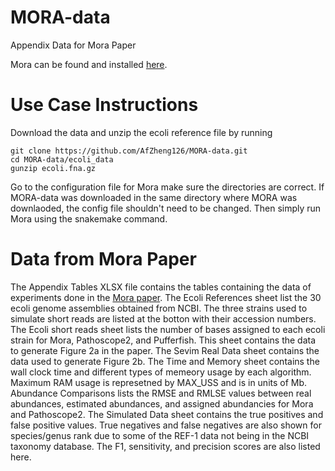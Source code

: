 # MORA-data
Appendix Data for Mora Paper

Mora can be found and installed [here](https://github.com/AfZheng126/MORA).

# Use Case Instructions

Download the data and unzip the ecoli reference file by running 
```
git clone https://github.com/AfZheng126/MORA-data.git
cd MORA-data/ecoli_data
gunzip ecoli.fna.gz
```

Go to the configuration file for Mora make sure the directories are correct. If MORA-data was downloaded in the same directory where MORA was downlaoded, the config file shouldn't need to be changed. Then simply run Mora using the snakemake command. 


# Data from Mora Paper

The Appendix Tables XLSX file contains the tables containing the data of experiments done in the [Mora paper](link). The Ecoli References sheet list the 30 ecoli genome assemblies obtained from NCBI. The three strains used to simulate short reads are listed at the botton with their accession numbers. The Ecoli short reads sheet lists the number of bases assigned to each ecoli strain for Mora, Pathoscope2, and Pufferfish. This sheet contains the data to generate Figure 2a in the paper. The Sevim Real Data sheet contains the data used to generate Figure 2b. The Time and Memory sheet contains the wall clock time and different types of memeory usage by each algorithm. Maximum RAM usage is represetned by MAX_USS and is in units of Mb. Abundance Comparisons lists the RMSE and RMLSE values between real abundances, estimated abundances, and assigned abundancies for Mora and Pathoscope2. The Simulated Data sheet contains the true positives and false positive values. True negatives and false negatives are also shown for species/genus rank due to some of the REF-1 data not being in the NCBI taxonomy database. The F1, sensitivity, and precision scores are also listed here. 
